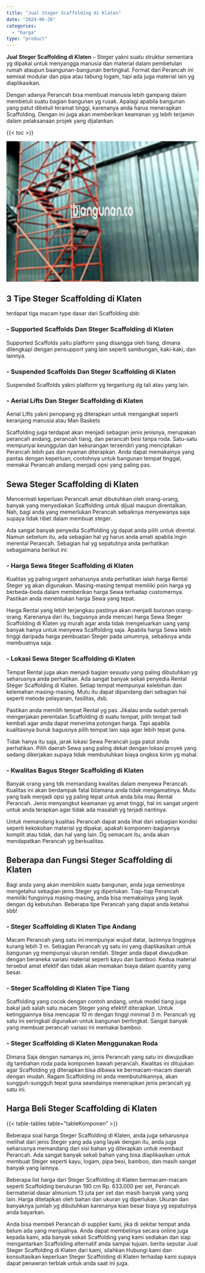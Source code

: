 ```yaml
---
title: "Jual Steger Scaffolding di Klaten"
date: "2024-06-26"
categories: 
  - "harga"
type: "product"
---
```


**Jual Steger Scaffolding di Klaten** – Steger yakni suatu struktur sementara yg dipakai untuk menyangga manusia dan material dalam pembetulan rumah ataupun baangunan-bangunan bertingkat. Format dari Perancah ini semisal modular dan pipa atau tabung logam, tapi ada juga material lain yg diaplikasikan.

Dengan adanya Perancah bisa membuat manusia lebih gampang dalam membetuli suatu bagian bangunan yg rusak. Apalagi apabila bangunan yang patut dibetuli teramat tinggi, karenanya anda harus menerapkan Scaffolding. Dengan ini juga akan memberikan keamanan yg lebih terjamin dalam pelaksanaan projek yang dijalankan.

{{< toc >}}

![Jual Steger Scaffolding di Klaten](/images/sewa-scaffolding-steger-18.png)

## 3 Tipe Steger Scaffolding di Klaten

terdapat tiga macam type dasar dari Scaffolding sbb:

### \- Supported Scaffolds Dan Steger Scaffolding di Klaten

Supported Scaffolds yaitu platform yang disangga oleh tiang, dimana dilengkapi dengan pensupport yang lain seperti sambungan, kaki-kaki, dan lainnya.

### \- Suspended Scaffolds Dan Steger Scaffolding di Klaten

Suspended Scaffolds yakni platform yg tergantung dg tali atau yang lain.

### \- Aerial Lifts Dan Steger Scaffolding di Klaten

Aerial Lifts yakni penopang yg diterapkan untuk mengangkat seperti keranjang manusia atau Man Baskets

Scaffolding juga terdapat akan menjadi sebagian jenis jenisnya, merupakan perancah andang, perancah tiang, dan perancah besi tanpa roda. Satu-satu mempunyai keunggulan dan kekurangan tersendiri yang menciptakan Perancah lebih pas dan nyaman diterapkan. Anda dapat memakainya yang pantas dengan keperluan, contohnya untuk bangunan tempat tinggal, memakai Perancah andang menjadi opsi yang paling pas.

## Sewa Steger Scaffolding di Klaten

Mencermati keperluan Perancah amat dibutuhkan oleh orang-orang, banyak yang menyediakan Scaffolding untuk dijual maupun direntalkan. Nah, bagi anda yang memerlukan Perancah sebaiknya menyewanya saja supaya tidak ribet dalam membuat steger.

Ada sangat banyak penyedia Scaffolding yg dapat anda pilih untuk dirental. Namun sebelum itu, ada sebagian hal yg harus anda amati apabila ingin merental Perancah. Sebagian hal yg sepatutnya anda perhatikan sebagaimana berikut ini:

### \- Harga Sewa Steger Scaffolding di Klaten

Kualitas yg paling urgent seharusnya anda perhatikan ialah harga Rental Steger yg akan digunakan. Masing-masing tempat memiliki poin harga yg berbeda-beda dalam memberikan harga Sewa terhadap customernya. Pastikan anda menentukan harga Sewa yang tepat.

Harga Rental yang lebih terjangkau pastinya akan menjadi buronan orang-orang. Karenanya dari itu, bagusnya anda mencari harga Sewa Steger Scaffolding di Klaten yg murah agar anda tidak mengeluarkan uang yang banyak hanya untuk menyewa Scaffolding saja. Apabila harga Sewa lebih tinggi daripada harga pembuatan Steger pada umumnya, sebaiknya anda membuatnya saja.

### \- Lokasi Sewa Steger Scaffolding di Klaten

Tempat Rental juga akan menjadi bagian sesuatu yang paling dibutuhkan yg seharusnya anda perhatikan. Ada sangat banyak sekali penyedia Rental Steger Scaffolding di Klaten. Setiap tempat mempunyai kelebihan dan kelemahan masing-masing. Mutu itu dapat dipandang dari sebagian hal seperti metode pelayanan, fasilitas, dsb.

Pastikan anda memilih tempat Rental yg pas. Jikalau anda sudah pernah mengerjakan perentalan Scaffolding di suatu tempat, pilih tempat tadi kembali agar anda dapat menerima potongan harga. Tapi apabila kualitasnya buruk bagusnya pilih tempat lain saja agar lebih tepat guna.

Tidak hanya itu saja, jarak lokasi Sewa Perancah juga patut anda perhatikan. Pilih daerah Sewa yang paling dekat dengan lokasi proyek yang sedang dikerjakan supaya tidak membutuhkan biaya ongkos kirim yg mahal.

### \- Kwalitas Bagus Steger Scaffolding di Klaten

Banyak orang yang tdk memandang kwalitas dalam menyewa Perancah. Kualitas ini akan berdampak fatal bilamana anda tidak mengamatinya. Mutu yang baik menjadi opsi yg paling tepat untuk anda bila mau Rental Perancah. Jenis menyangkut keamanan yg amat tinggi, hal ini sangat urgent untuk anda terapkan agar tidak ada masalah yg terjadi nantinya.

Untuk memandang kualitas Perancah dapat anda lihat dari sebagian kondisi seperti kekokohan material yg dipakai, apakah komponen-bagiannya komplit atau tidak, dan hal yang lain. Dg semacam itu, anda akan mendapatkan Perancah yg berkualitas.

## Beberapa dan Fungsi Steger Scaffolding di Klaten

Bagi anda yang akan membikin suatu bangunan, anda juga semestinya mengetahui sebagian jenis Steger yg diperlukan. Tiap-tiap Perancah memiliki fungsinya masing-masing, anda bisa memakainya yang layak dengan dg kebutuhan. Beberapa tipe Perancah yang dapat anda ketahui sbb!

### \- Steger Scaffolding di Klaten Tipe Andang

Macam Perancah yang satu ini mempunyai wujud datar, lazimnya tingginya kurang lebih 3 m. Sebagian Perancah yg satu ini yang diaplikasikan untuk bangunan yg mempunyai ukuran rendah. Steger anda dapat diwujudkan dengan beraneka variasi material seperti kayu dan bamboo. Kedua material tersebut amat efektif dan tidak akan memakan biaya dalam quantity yang besar.

### \- Steger Scaffolding di Klaten Tipe Tiang

Scaffolding yang cocok dengan contoh andang, untuk model tiang juga bakal jadi salah satu macam Steger yang efektif diterapkan. Untuk ketinggiannya bisa mencapai 10 m dengan tinggi minimal 3 m. Perancah yg satu ini seringkali digunakan untuk bangunan bertingkat. Sangat banyak yang membuat perancah variasi ini memakai bamboo.

### \- Steger Scaffolding di Klaten Menggunakan Roda

Dimana Saja dengan namanya ini, jenis Perancah yang satu ini diwujudkan dg tambahan roda pada komponen bawah perancah. Kwalitas ini ditujukan agar Scaffolding yg diterapkan bisa dibawa ke bermacam-macam daerah dengan mudah. Ragam Scaffolding ini anda membutuhkannya, akan sungguh-sungguh tepat guna seandainya menerapkan jenis perancah yg satu ini.

## Harga Beli Steger Scaffolding di Klaten

{{< table-tables table="tableKomponen" >}}

Beberapa soal harga Steger Scaffolding di Klaten, anda juga seharusnya melihat dari jenis Steger yang ada yang layak dengan itu, anda juga seharusnya memandang dari sisi bahan yg diterapkan untuk membaut Perancah. Ada sangat banyak sekali bahan yang bisa diaplikasikan untuk membuat Steger seperti kayu, logam, pipa besi, bamboo, dan masih sangat banyak yang lainnya.

Beberapa list harga dari Steger Scaffolding di Klaten bermacam-macam seperti Scaffolding berukuran 190 cm Rp. 633.000 per set, Perancah bermaterial dasar almunium 13 juta per set dan masih banyak yang yang lain. Harga ditetapkan oleh bahan dan ukuran yg diperlukan. Ukuran dan banyaknya jumlah yg dibutuhkan karenanya kian besar biaya yg sepatutnya anda bayarkan.

Anda bisa membeli Perancah di supplier kami, jika di sekitar tempat anda belum ada yang menjualnya. Anda dapat membelinya secara online juga kepada kami, ada banyak sekali Scaffolding yang kami sediakan dan siap mengantarkan Scaffolding alternatif anda sampai tujuan. berita seputar Jual Steger Scaffolding di Klaten dari kami, silahkan Hubungi kami dan konsultasikan keperluan Steger Scaffolding di Klaten terhadap kami supaya dapat penawran terbiak untuk anda saat ini juga.
